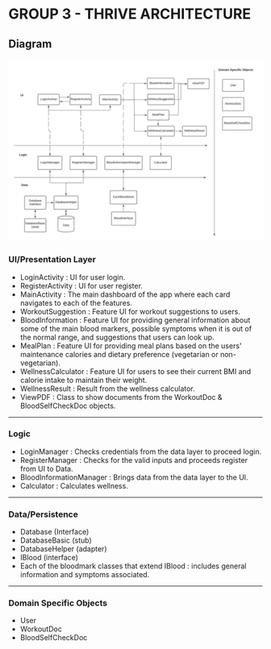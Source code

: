 # **GROUP 3 - THRIVE ARCHITECTURE**

## Diagram
![alt text](architecture.jpeg)

### UI/Presentation Layer
- LoginActivity : UI for user login.
- RegisterActivity : UI for user register.
- MainActivity : The main dashboard of the app where each card navigates to each of the features.
- WorkoutSuggestion : Feature UI for workout suggestions to users.
- BloodInformation : Feature UI for providing general information about some of the main blood markers, possible symptoms when it is out of the normal range, and suggestions that users can look up.
- MealPlan : Feature UI for providing meal plans based on the users' maintenance calories and dietary preference (vegetarian or non-vegetarian).
- WellnessCalculator : Feature UI for users to see their current BMI and calorie intake to maintain their weight.
- WellnessResult : Result from the wellness calculator.
- ViewPDF : Class to show documents from the WorkoutDoc & BloodSelfCheckDoc objects.
---
### Logic
- LoginManager : Checks credentials from the data layer to proceed login.
- RegisterManager : Checks for the valid inputs and proceeds register from UI to Data.
- BloodInformationManager : Brings data from the data layer to the UI.
- Calculator : Calculates wellness.
---
### Data/Persistence
- Database (Interface)
- DatabaseBasic (stub)
- DatabaseHelper (adapter)
- IBlood (interface)
- Each of the bloodmark classes that extend IBlood : includes general information and symptoms associated.
---
### Domain Specific Objects
- User
- WorkoutDoc
- BloodSelfCheckDoc
